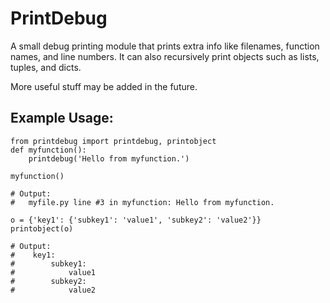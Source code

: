 PrintDebug
==========

A small debug printing module that prints extra info like filenames,
function names, and line numbers. It can also recursively print objects
such as lists, tuples, and dicts.

More useful stuff may be added in the future.

Example Usage:
--------------

    from printdebug import printdebug, printobject
    def myfunction():
        printdebug('Hello from myfunction.')

    myfunction()

    # Output:
    #   myfile.py line #3 in myfunction: Hello from myfunction.

    o = {'key1': {'subkey1': 'value1', 'subkey2': 'value2'}}
    printobject(o)

    # Output:
    #    key1:
    #        subkey1:
    #            value1
    #        subkey2:
    #            value2



